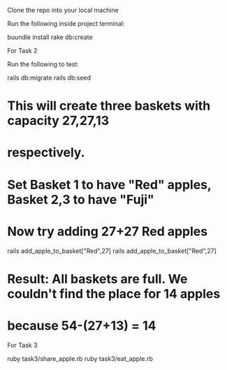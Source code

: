 Clone the repo into your local machine

Run the following inside project terminal:

buundle install
rake db:create

For Task 2

Run the following to test:

rails db:migrate
rails db:seed

# This will create three baskets with capacity 27,27,13
# respectively.
# Set Basket 1 to have "Red" apples, Basket 2,3 to have "Fuji"
# Now try adding 27+27 Red apples

rails add_apple_to_basket["Red",27]
rails add_apple_to_basket["Red",27]

# Result: All baskets are full. We couldn't find the place for 14 apples
# because 54-(27+13) = 14


For Task 3

ruby task3/share_apple.rb
ruby task3/eat_apple.rb